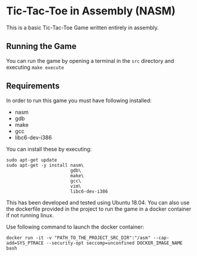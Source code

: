 # Tic-Tac-Toe in Assembly (NASM)
This is a basic Tic-Tac-Toe Game written entirely in assembly.
## Running the Game
You can run the game by opening a terminal in the `src` directory and executing `make execute`
## Requirements
In order to run this game you must have following installed:
* nasm
* gdb
* make
* gcc
* libc6-dev-i386

You can install these by executing:
```
sudo apt-get update
sudo apt-get -y install nasm\
                        gdb\
                        make\
                        gcc\
                        vim\
                        libc6-dev-i386
```
 This has been developed and tested using Ubuntu 18.04. 
You can also use the dockerfile provided in the project to run the game in a docker container if not running linux. 

Use following command to launch the docker container:
```
docker run -it -v "PATH_TO_THE_PROJECT_SRC_DIR":"/asm" --cap-add=SYS_PTRACE --security-opt seccomp=unconfined DOCKER_IMAGE_NAME bash
```
